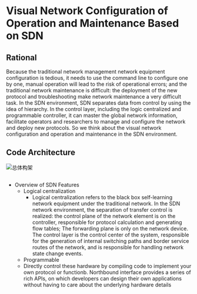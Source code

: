 # Visual Network Configuration of Operation and Maintenance Based on SDN
## Rational
Because the traditional network management network equipment configuration is tedious, it needs to use the command line to configure one by one, manual operation will lead to the risk of operational errors; and the traditional network maintenance is difficult: the deployment of the new protocol and troubleshooting make network maintenance a very difficult task. In the SDN environment, SDN separates data from control by using the idea of hierarchy. In the control layer, including the logic centralized and programmable controller, it can master the global network information, facilitate operators and researchers to manage and configure the network and deploy new protocols. So we think about the visual network configuration and operation and maintenance in the SDN environment.

## Code Architecture
![总体构架](https://img-blog.csdnimg.cn/20200113124354198.png?x-oss-process=image/watermark,type_ZmFuZ3poZW5naGVpdGk,shadow_10,text_aHR0cHM6Ly9ibG9nLmNzZG4ubmV0L3dlaXhpbl80MzkyNDg4NQ==,size_16,color_FFFFFF,t_70)

## 

- Overview of SDN Features 
  - Logical centralization
    - Logical centralization refers to the black box self-learning network equipment under the traditional network. In the SDN network environment, the separation of transfer control is realized: the control plane of the network element is on the controller, responsible for protocol calculation and generating flow tables; The forwarding plane is only on the network device. The control layer is the control center of the system, responsible for the generation of internal switching paths and border service routes of the network, and is responsible for handling network state change events.
   - Programmable
    - Directly control these hardware by compiling code to implement your own protocol or functionb. Northbound interface provides a series of rich APIs, on which developers can design their own applications without having to care about the underlying hardware details
    
